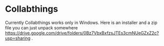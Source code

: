 Collabthings
=====================

Currently Collabthings works only in Windows. Here is an installer and a zip file you can just unpack somewhere https://drive.google.com/drive/folders/0Bz7VbxBxfzsJTEs3cmNUeGZxZ2c?usp=sharing .

